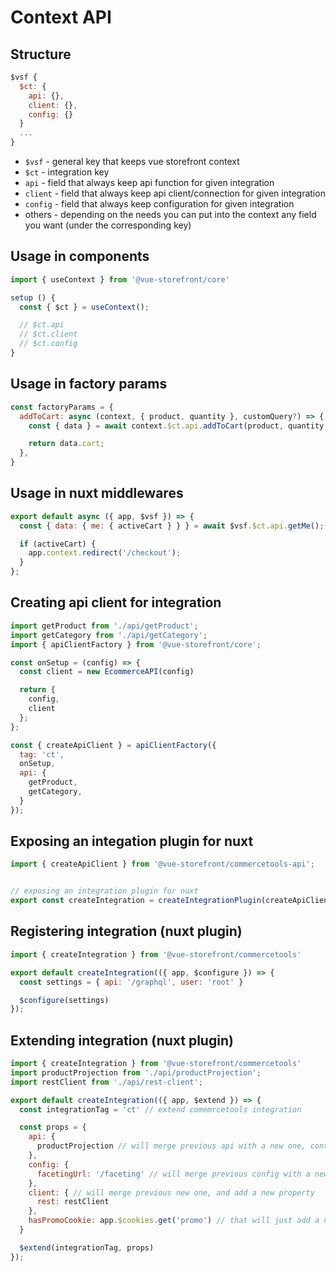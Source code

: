# Context API

## Structure

```js
$vsf {
  $ct: {
    api: {},
    client: {},
    config: {}
  }
  ...
}
```
- `$vsf` - general key that keeps vue storefront context
- `$ct` - integration key
- `api` - field that always keep api function for given integration
- `client` - field that always keep api client/connection for given integration
- `config` - field that always keep configuration for given integration
- others - depending on the needs you can put into the context any field you want (under the corresponding key)

## Usage in components

```js
import { useContext } from '@vue-storefront/core'

setup () {
  const { $ct } = useContext();

  // $ct.api
  // $ct.client
  // $ct.config
}
```

## Usage in factory params

```js
const factoryParams = {
  addToCart: async (context, { product, quantity }, customQuery?) => {
    const { data } = await context.$ct.api.addToCart(product, quantity, customQuery);

    return data.cart;
  },
}
```

## Usage in nuxt middlewares

```js
export default async ({ app, $vsf }) => {
  const { data: { me: { activeCart } } } = await $vsf.$ct.api.getMe();

  if (activeCart) {
    app.context.redirect('/checkout');
  }
};
```

## Creating api client for integration

```js
import getProduct from './api/getProduct';
import getCategory from './api/getCategory';
import { apiClientFactory } from '@vue-storefront/core';

const onSetup = (config) => {
  const client = new EcommerceAPI(config)

  return {
    config,
    client
  };
};

const { createApiClient } = apiClientFactory({
  tag: 'ct',
  onSetup,
  api: {
    getProduct,
    getCategory,
  }
});
```

## Exposing an integation plugin for nuxt

```js
import { createApiClient } from '@vue-storefront/commercetools-api';


// exposing an integration plugin for nuxt
export const createIntegration = createIntegrationPlugin(createApiClient);
```


## Registering integration (nuxt plugin)

```js
import { createIntegration } from '@vue-storefront/commercetools'

export default createIntegration(({ app, $configure }) => {
  const settings = { api: '/graphql', user: 'root' }

  $configure(settings)
});
```

## Extending integration (nuxt plugin)

```js
import { createIntegration } from '@vue-storefront/commercetools'
import productProjection from './api/productProjection';
import restClient from './api/rest-client';

export default createIntegration(({ app, $extend }) => {
  const integrationTag = 'ct' // extend comemrcetools integration

  const props = {
    api: {
      productProjection // will merge previous api with a new one, context will be applied to the given function
    },
    config: {
      facetingUrl: '/faceting' // will merge previous config with a new one
    },
    client: { // will merge previous new one, and add a new property
      rest: restClient
    },
    hasPromoCookie: app.$cookies.get('promo') // that will just add a new field under the $ct key
  }

  $extend(integrationTag, props)
});
```
